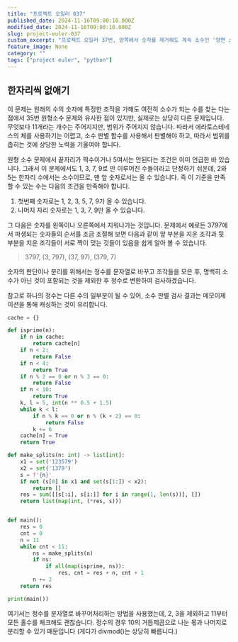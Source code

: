 ```yaml
---
title: "프로젝트 오일러 037"
published_date: 2024-11-16T09:00:10.000Z
modified_date: 2024-11-16T09:00:10.000Z
slug: project-euler-037
custom_excerpt: "프로젝트 오일러 37번, 양쪽에서 숫자를 제거해도 계속 소수인 '양면 소수' 11개의 합을 구합니다. 양면 소수의 숫자 구성 규칙을 알아보고, 소수 판별과 메모이제이션을 활용한 파이썬 풀이를 제시합니다."
feature_image: None
category: ""
tags: ["project euler", "python"]
---
```


## 한자리씩 없애기

이 문제는 원래의 수의 숫자에 특정한 조작을 가해도 여전히 소수가 되는 수를 찾는 다는 점에서 35번 원형소수 문제와 유사한 점이 있지만,
실제로는 상당히 다른 문제입니다. 무엇보다 11개라는 개수는 주어지지만, 범위가 주어지지 않습니다. 따라서 에라토스테네스의 체를 사용하기는
어렵고, 소수 판별 함수를 사용해서 판별해야 하고, 따라서 범위를 좁히는 것에 상당한 노력을 기울여야 합니다.

원형 소수 문제에서 끝자리가 짝수이거나 5여서는 안된다는 조건은 이미 언급한 바 있습니다. 그래서 이 문제에서도 1, 3, 7, 9로 만
이루어진 수들이라고 단정하기 쉬운데, 2와 5는 한자리 수에서는 소수이므로, 맨 앞 숫자로서는 올 수 있습니다. 즉 이 기준을 만족할 수
있는 수는 다음의 조건을 만족해야 합니다.

  1. 첫번째 숫자로는 1, 2, 3, 5, 7, 9가 올 수 있습니다. 
  2. 나머지 자리 숫자로는 1, 3, 7, 9만 올 수 있습니다.

그 다음은 숫자를 왼쪽이나 오른쪽에서 지워나가는 것입니다. 문제에서 예로든 3797에서 파생되는 숫자들의 순서를 조금 조절해 보면 다음과
같이 앞 부분을 지운 조각과 뒷 부분을 지운 조각들이 서로 짝이 맞는 것들이 있음을 쉽게 알아 볼 수 있습니다.

> 3797, (3, 797), (37, 97), (379, 7)

숫자의 판단이나 분리를 위해서는 정수를 문자열로 바꾸고 조각들을 모은 후, 명백히 소수가 아닌 것이 포함되는 것을 제외한 후 정수로 변환하여
검사하겠습니다.

참고로 하나의 정수는 다른 수의 일부분이 될 수 있어, 소수 판별 검사 결과는 메모이제이션을 통해 캐싱하는 것이 유리합니다.

```python
cache = {}

def isprime(n):
    if n in cache:
        return cache[n]
    if n < 2:
        return False
    if n < 4:
        return True
    if n % 2 == 0 or n % 3 == 0:
        return False
    if n < 10:
        return True
    k, l = 5, int(n ** 0.5 + 1.5)
    while k < l:
        if n % k == 0 or n % (k + 2) == 0:
            return False
        k += 6
    cache[n] = True
    return True

def make_splits(n: int) -> list[int]:
    x1 = set('123579')
    x2 = set('1379')
    s = f'{n}'
    if not (s[0] in x1 and set(s[1:]) < x2):
        return []
    res = sum([[s[:i], s[i:]] for i in range(1, len(s))], [])
    return list(map(int, (*res, s)))


def main():
    res = 0
    cnt = 0
    n = 11
    while cnt < 11:
        ns = make_splits(n)
        if ns:
            if all(map(isprime, ns)):
                res, cnt = res + n, cnt + 1
        n += 2
    return res

print(main())
```
여기서는 정수를 문자열로 바꾸어처리하는 방법을 사용했는데, 2, 3을 제외하고 11부터 모든 홀수를 체크해도 괜찮습니다. 정수의 경우 10의
거듭제곱으로 나눈 몫과 나머지로 분리할 수 있기 때문입니다 (게다가 divmod()는 상당히 빠릅니다.)

